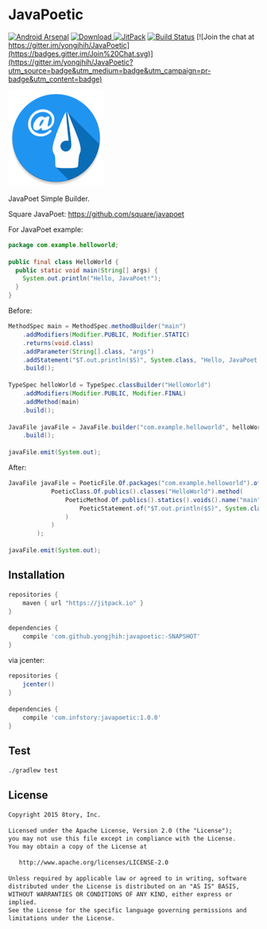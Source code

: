 # JavaPoetic

[![Android Arsenal](https://img.shields.io/badge/Android%20Arsenal-JavaPoetic-green.svg?style=flat)](https://android-arsenal.com/details/1/2153)
[![Download](https://api.bintray.com/packages/yongjhih/maven/JavaPoetic/images/download.svg) ](https://bintray.com/yongjhih/maven/JavaPoetic/_latestVersion)
[![JitPack](https://img.shields.io/github/tag/yongjhih/JavaPoetic.svg?label=JitPack)](https://jitpack.io/#yongjhih/JavaPoetic)
[![Build Status](https://travis-ci.org/yongjhih/JavaPoetic.svg)](https://travis-ci.org/yongjhih/JavaPoetic)
[![Join the chat at https://gitter.im/yongjhih/JavaPoetic](https://badges.gitter.im/Join%20Chat.svg)](https://gitter.im/yongjhih/JavaPoetic?utm_source=badge&utm_medium=badge&utm_campaign=pr-badge&utm_content=badge)

![art/java-poetic.png](art/java-poetic.png)

JavaPoet Simple Builder.

Square JavaPoet: https://github.com/square/javapoet

For JavaPoet example:

```java
package com.example.helloworld;

public final class HelloWorld {
  public static void main(String[] args) {
    System.out.println("Hello, JavaPoet!");
  }
}
```

Before:

```java
MethodSpec main = MethodSpec.methodBuilder("main")
    .addModifiers(Modifier.PUBLIC, Modifier.STATIC)
    .returns(void.class)
    .addParameter(String[].class, "args")
    .addStatement("$T.out.println($S)", System.class, "Hello, JavaPoet!")
    .build();

TypeSpec helloWorld = TypeSpec.classBuilder("HelloWorld")
    .addModifiers(Modifier.PUBLIC, Modifier.FINAL)
    .addMethod(main)
    .build();

JavaFile javaFile = JavaFile.builder("com.example.helloworld", helloWorld)
    .build();

javaFile.emit(System.out);
```

After:

```java
JavaFile javaFile = PoeticFile.Of.packages("com.example.helloworld").of(
            PoeticClass.Of.publics().classes("HelloWorld").method(
                PoeticMethod.Of.publics().statics().voids().name("main").parameter(String.class, "args").statement(
                    PoeticStatement.of("$T.out.println($S)", System.class, "Hello, JavaPoet!")
                )
            )
        );

javaFile.emit(System.out);
```

## Installation

```gradle
repositories {
    maven { url "https://jitpack.io" }
}

dependencies {
    compile 'com.github.yongjhih:javapoetic:-SNAPSHOT'
}
```

via jcenter:

```gradle
repositories {
    jcenter()
}

dependencies {
    compile 'com.infstory:javapoetic:1.0.0'
}
```

## Test

```bash
./gradlew test
```

## License

```
Copyright 2015 8tory, Inc.

Licensed under the Apache License, Version 2.0 (the "License");
you may not use this file except in compliance with the License.
You may obtain a copy of the License at

   http://www.apache.org/licenses/LICENSE-2.0

Unless required by applicable law or agreed to in writing, software
distributed under the License is distributed on an "AS IS" BASIS,
WITHOUT WARRANTIES OR CONDITIONS OF ANY KIND, either express or implied.
See the License for the specific language governing permissions and
limitations under the License.
```

